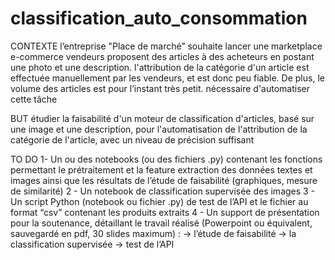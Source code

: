 # classification_auto_consommation

CONTEXTE
l’entreprise "Place de marché” souhaite lancer une marketplace e-commerce
vendeurs proposent des articles à des acheteurs en postant une photo et une description.
l'attribution de la catégorie d'un article est effectuée manuellement par les vendeurs, et est donc peu fiable. De plus, le volume des articles est pour l’instant très petit.
nécessaire d'automatiser cette tâche

BUT
étudier la faisabilité d'un moteur de classification d'articles, basé sur une image et une description, pour l'automatisation de l'attribution de la catégorie de l'article, avec un niveau de précision suffisant

TO DO
1- Un ou des notebooks (ou des fichiers .py) contenant les fonctions permettant le prétraitement et la feature extraction des données textes et images ainsi que les résultats de l’étude de faisabilité (graphiques, mesure de similarité) 
2 - Un notebook de classification supervisée des images
3 - Un script Python (notebook ou fichier .py) de test de l’API et le fichier au format “csv” contenant les produits extraits
4 - Un support de présentation pour la soutenance, détaillant le travail réalisé (Powerpoint ou équivalent, sauvegardé en pdf, 30 slides maximum) : 
-> l’étude de faisabilité
-> la classification supervisée
-> test de l’API
